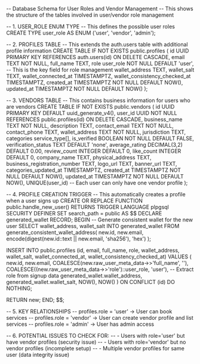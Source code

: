 -- Database Schema for User Roles and Vendor Management
-- This shows the structure of the tables involved in user/vendor role management

-- 1. USER_ROLE ENUM TYPE
-- This defines the possible user roles
CREATE TYPE user_role AS ENUM ('user', 'vendor', 'admin');

-- 2. PROFILES TABLE
-- This extends the auth.users table with additional profile information
CREATE TABLE IF NOT EXISTS public.profiles (
  id UUID PRIMARY KEY REFERENCES auth.users(id) ON DELETE CASCADE,
  email TEXT NOT NULL,
  full_name TEXT,
  role user_role NOT NULL DEFAULT 'user',  -- This is the key field for role management
  wallet_address TEXT,
  wallet_salt TEXT,
  wallet_connected_at TIMESTAMPTZ,
  wallet_consistency_checked_at TIMESTAMPTZ,
  created_at TIMESTAMPTZ NOT NULL DEFAULT NOW(),
  updated_at TIMESTAMPTZ NOT NULL DEFAULT NOW()
);

-- 3. VENDORS TABLE
-- This contains business information for users who are vendors
CREATE TABLE IF NOT EXISTS public.vendors (
  id UUID PRIMARY KEY DEFAULT uuid_generate_v4(),
  user_id UUID NOT NULL REFERENCES public.profiles(id) ON DELETE CASCADE,
  business_name TEXT NOT NULL,
  description TEXT,
  contact_email TEXT NOT NULL,
  contact_phone TEXT,
  wallet_address TEXT NOT NULL,
  jurisdiction TEXT,
  categories service_type[],
  is_verified BOOLEAN NOT NULL DEFAULT FALSE,
  verification_status TEXT DEFAULT 'none',
  average_rating DECIMAL(3,2) DEFAULT 0.00,
  review_count INTEGER DEFAULT 0,
  like_count INTEGER DEFAULT 0,
  company_name TEXT,
  physical_address TEXT,
  business_registration_number TEXT,
  logo_url TEXT,
  banner_url TEXT,
  categories_updated_at TIMESTAMPTZ,
  created_at TIMESTAMPTZ NOT NULL DEFAULT NOW(),
  updated_at TIMESTAMPTZ NOT NULL DEFAULT NOW(),
  UNIQUE(user_id)  -- Each user can only have one vendor profile
);

-- 4. PROFILE CREATION TRIGGER
-- This automatically creates a profile when a user signs up
CREATE OR REPLACE FUNCTION public.handle_new_user()
RETURNS TRIGGER
LANGUAGE plpgsql
SECURITY DEFINER
SET search_path = public
AS $$
DECLARE
  generated_wallet RECORD;
BEGIN
  -- Generate consistent wallet for the new user
  SELECT wallet_address, wallet_salt INTO generated_wallet 
  FROM generate_consistent_wallet_address(
    new.id, 
    new.email, 
    encode(digest(new.id::text || new.email, 'sha256'), 'hex')
  );
  
  INSERT INTO public.profiles (id, email, full_name, role, wallet_address, wallet_salt, wallet_connected_at, wallet_consistency_checked_at)
  VALUES (
    new.id,
    new.email,
    COALESCE(new.raw_user_meta_data->>'full_name', ''),
    COALESCE((new.raw_user_meta_data->>'role')::user_role, 'user'),  -- Extract role from signup data
    generated_wallet.wallet_address,
    generated_wallet.wallet_salt,
    NOW(),
    NOW()
  )
  ON CONFLICT (id) DO NOTHING;
  
  RETURN new;
END;
$$;

-- 5. KEY RELATIONSHIPS
-- profiles.role = 'user' -> User can book services
-- profiles.role = 'vendor' -> User can create vendor profile and list services
-- profiles.role = 'admin' -> User has admin access

-- 6. POTENTIAL ISSUES TO CHECK FOR:
-- - Users with role='user' but have vendor profiles (security issue)
-- - Users with role='vendor' but no vendor profiles (incomplete setup)
-- - Multiple vendor profiles for same user (data integrity issue)
